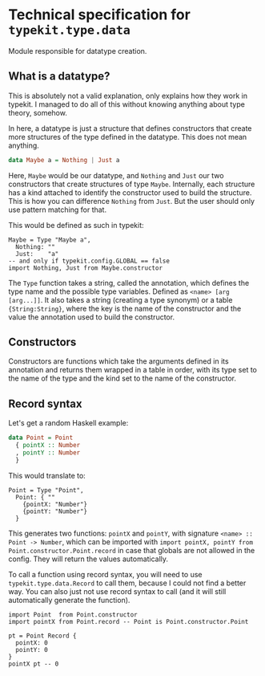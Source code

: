 # Technical specification for `typekit.type.data`

Module responsible for datatype creation.

## What is a datatype?

This is absolutely not a valid explanation, only explains how they
work in typekit. I managed to do all of this without knowing
anything about type theory, somehow.

In here, a datatype is just a structure that defines constructors
that create more structures of the type defined in the datatype.
This does not mean anything.

```hs
data Maybe a = Nothing | Just a
```

Here, `Maybe` would be our datatype, and `Nothing` and `Just` our
two constructors that create structures of type `Maybe`. Internally,
each structure has a kind attached to identify the constructor
used to build the structure. This is how you can difference
`Nothing` from `Just`. But the user should only use pattern
matching for that.

This would be defined as such in typekit:

```moon
Maybe = Type "Maybe a",
  Nothing: ""
  Just:    "a"
-- and only if typekit.config.GLOBAL == false
import Nothing, Just from Maybe.constructor
```

The `Type` function takes a string, called the annotation, which
defines the type name and the possible type variables. Defined as
`<name> [arg [arg...]]`. It also takes a string (creating a type
synonym) or a table `{String:String}`, where the key is the name of
the constructor and the value the annotation used to build the
constructor.

## Constructors

Constructors are functions which take the arguments defined in its
annotation and returns them wrapped in a table in order, with its
type set to the name of the type and the kind set to the name of the
constructor.

## Record syntax

Let's get a random Haskell example:

```hs
data Point = Point
  { pointX :: Number
  , pointY :: Number
  }
```

This would translate to:

```moon
Point = Type "Point",
  Point: { ""
    {pointX: "Number"}
    {pointY: "Number"}
  }
```

This generates two functions: `pointX` and `pointY`, with signature
`<name> :: Point -> Number`, which can be imported with
`import pointX, pointY from Point.constructor.Point.record` in case
that globals are not allowed in the config. They will return the
values automatically.

To call a function using record syntax, you will need to use
`typekit.type.data.Record` to call them, because I could not find a
better way. You can also just not use record syntax to call (and it
will still automatically generate the function).

```moon
import Point  from Point.constructor
import pointX from Point.record -- Point is Point.constructor.Point

pt = Point Record {
  pointX: 0
  pointY: 0
}
pointX pt -- 0
```